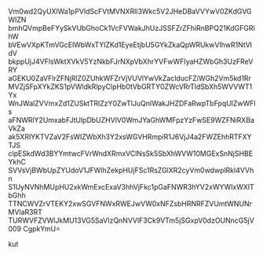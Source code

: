 Vm0wd2QyUXlWa1pPVldScFVtMVNXRll3Wkc5V2JHeDBaVVYwV0ZKdGVGWlZN
bmhQVmpBeFYySkVUbGhoCk1VcFVWakJhUzJSSFZrZFhiRnBPQ21KdGFGRlhW
bVEwVXpKTmVGcElWbWxTYlZKd1EyeEtjbU5GYkZkaQpWRUkwVlhwR1NtVldV
bkppUjJ4VFlsWktXVkV5YzNkbFJrNXpVbXhrYVFwWFIyaHZWbGh3UzFReVRY
aGEKU0ZaVFlrZFNjRlZ0ZUhkWFZrVjVUVlYwVkZaclducFZiWGh2Vm5kd1Rr
MVZjSFpXYkZKS1pVWldkRlpyClpHb0tVbGRTY0ZWcVRrTldSbXh5WVVWT1Yx
WnJWalZVVmxZd1ZUSktTRlZzY0ZwTlJuQnlWakJHZDFaRwpTbFpqUlZwWFls
aFNWRlY2UmxabFJtUlpDbUZHVlV0WmJYaGhWMFpzYzFwSE9WZFNiRXBaVkZa
ak5XRlYKTVZaV2FsWlZWbXh3Y2xsWGVHRmpiR1J6VjJ4a2FWZEhhRTFXYTJS
clpESkdWd3BYYmtwcFVrWndXRmxVClNsSk5SbXhWVW10MGExSnNjSHBEYkhC
SVVsVjBWbUpZYUdoV1JFWlhZekpHUjFSc1RsZGlXR2cyVm0wdwplRkl4VVhn
S1UyNVNhMUpHU2xkWmExcExaV3hhVjFkc1pGaFNWR3hYV2xWYWIxWXlTbGhh
TTNCWVZrVTEKY2xwSGVFNWxRWEJwVW0xNFZsbHRNRFZVUmtWNUNrMVlaR3RT
TURWVFZVWlJkMU13VG5SaVIzQnNVVlF3Ck9VTm5jSGxpV0dzOUNncG5jV009
CgpkYmU=

kut